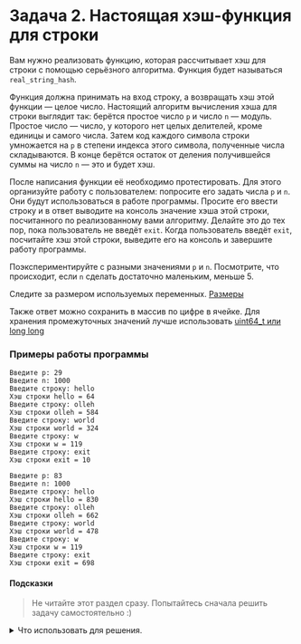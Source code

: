 # Задача 2. Настоящая хэш-функция для строки
Вам нужно реализовать функцию, которая рассчитывает хэш для строки с помощью серьёзного алгоритма. Функция будет называться `real_string_hash`.

Функция должна принимать на вход строку, а возвращать хэш этой функции — целое число. Настоящий алгоритм вычисления хэша для строки выглядит так: берётся простое число `p` и число `n` — модуль. Простое число — число, у которого нет целых делителей, кроме единицы и самого числа. Затем код каждого символа строки умножается на `p` в степени индекса этого символа, полученные числа складываются. В конце берётся остаток от деления получившейся суммы на число `n` — это и будет хэш.

После написания функции её необходимо протестировать. Для этого организуйте работу с пользователем: попросите его задать числа `p` и `n`. Они будут использоваться в работе программы. Просите его ввести строку и в ответ выводите на консоль значение хэша этой строки, посчитанного по реализованному вами алгоритму. Делайте это до тех пор, пока пользователь не введёт `exit`. Когда пользователь введёт `exit`, посчитайте хэш этой строки, выведите его на консоль и завершите работу программы.

Поэкспериментируйте с разными значениями `p` и `n`. Посмотрите, что происходит, если `n` сделать достаточно маленьким, меньше 5.

Следите за размером используемых переменных. [Размеры](https://en.cppreference.com/w/cpp/language/types)

Также ответ можно сохранить в массив по цифре в ячейке. Для хранения промежуточных значений лучше использовать [uint64_t или long long](https://learn.microsoft.com/ru-ru/cpp/c-runtime-library/standard-types?view=msvc-170)

### Примеры работы программы

```
Введите p: 29
Введите n: 1000
Введите строку: hello
Хэш строки hello = 64
Введите строку: olleh
Хэш строки olleh = 584
Введите строку: world
Хэш строки world = 324
Введите строку: w
Хэш строки w = 119
Введите строку: exit
Хэш строки exit = 10
```

```
Введите p: 83
Введите n: 1000
Введите строку: hello
Хэш строки hello = 830
Введите строку: olleh
Хэш строки olleh = 662
Введите строку: world
Хэш строки world = 478
Введите строку: w
Хэш строки w = 119
Введите строку: exit
Хэш строки exit = 698
```
#### Подсказки

> Не читайте этот раздел сразу. Попытайтесь сначала решить задачу самостоятельно :)

<details>

<summary>Что использовать для решения.</summary>

Чтобы постоянно спрашивать у пользователя строки и обрабатывать их, нужно использовать цикл `do...while` и сравнение строк.

Более подробно алгоритм хэширования описан в лекции.

</details>
